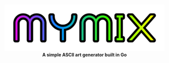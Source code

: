 <p align=center>
  <br>
  <img width="600px" src="Mymix-Title.png"/>
  <br>
  <span><b>A simple ASCII art generator built in Go</b></span>
  <br>
</p>
